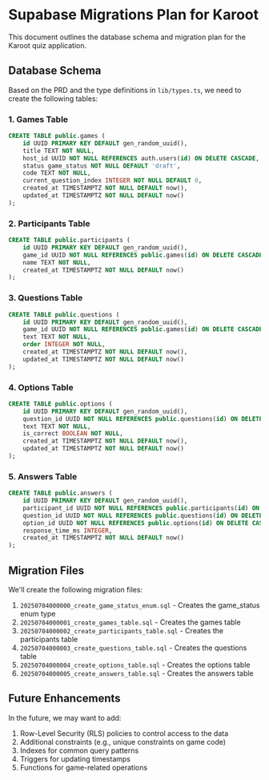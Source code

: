 # Supabase Migrations Plan for Karoot

This document outlines the database schema and migration plan for the Karoot quiz application.

## Database Schema

Based on the PRD and the type definitions in `lib/types.ts`, we need to create the following tables:

### 1. Games Table

```sql
CREATE TABLE public.games (
    id UUID PRIMARY KEY DEFAULT gen_random_uuid(),
    title TEXT NOT NULL,
    host_id UUID NOT NULL REFERENCES auth.users(id) ON DELETE CASCADE,
    status game_status NOT NULL DEFAULT 'draft',
    code TEXT NOT NULL,
    current_question_index INTEGER NOT NULL DEFAULT 0,
    created_at TIMESTAMPTZ NOT NULL DEFAULT now(),
    updated_at TIMESTAMPTZ NOT NULL DEFAULT now()
);
```

### 2. Participants Table

```sql
CREATE TABLE public.participants (
    id UUID PRIMARY KEY DEFAULT gen_random_uuid(),
    game_id UUID NOT NULL REFERENCES public.games(id) ON DELETE CASCADE,
    name TEXT NOT NULL,
    created_at TIMESTAMPTZ NOT NULL DEFAULT now()
);
```

### 3. Questions Table

```sql
CREATE TABLE public.questions (
    id UUID PRIMARY KEY DEFAULT gen_random_uuid(),
    game_id UUID NOT NULL REFERENCES public.games(id) ON DELETE CASCADE,
    text TEXT NOT NULL,
    order INTEGER NOT NULL,
    created_at TIMESTAMPTZ NOT NULL DEFAULT now(),
    updated_at TIMESTAMPTZ NOT NULL DEFAULT now()
);
```

### 4. Options Table

```sql
CREATE TABLE public.options (
    id UUID PRIMARY KEY DEFAULT gen_random_uuid(),
    question_id UUID NOT NULL REFERENCES public.questions(id) ON DELETE CASCADE,
    text TEXT NOT NULL,
    is_correct BOOLEAN NOT NULL,
    created_at TIMESTAMPTZ NOT NULL DEFAULT now(),
    updated_at TIMESTAMPTZ NOT NULL DEFAULT now()
);
```

### 5. Answers Table

```sql
CREATE TABLE public.answers (
    id UUID PRIMARY KEY DEFAULT gen_random_uuid(),
    participant_id UUID NOT NULL REFERENCES public.participants(id) ON DELETE CASCADE,
    question_id UUID NOT NULL REFERENCES public.questions(id) ON DELETE CASCADE,
    option_id UUID NOT NULL REFERENCES public.options(id) ON DELETE CASCADE,
    response_time_ms INTEGER,
    created_at TIMESTAMPTZ NOT NULL DEFAULT now()
);
```

## Migration Files

We'll create the following migration files:

1. `20250704000000_create_game_status_enum.sql` - Creates the game_status enum type
2. `20250704000001_create_games_table.sql` - Creates the games table
3. `20250704000002_create_participants_table.sql` - Creates the participants table
4. `20250704000003_create_questions_table.sql` - Creates the questions table
5. `20250704000004_create_options_table.sql` - Creates the options table
6. `20250704000005_create_answers_table.sql` - Creates the answers table

## Future Enhancements

In the future, we may want to add:

1. Row-Level Security (RLS) policies to control access to the data
2. Additional constraints (e.g., unique constraints on game code)
3. Indexes for common query patterns
4. Triggers for updating timestamps
5. Functions for game-related operations